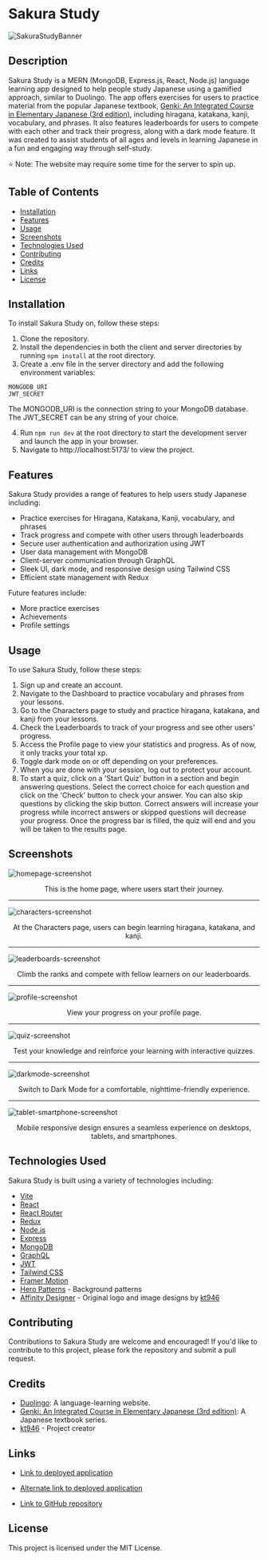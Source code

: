 # Sakura Study

![SakuraStudyBanner](https://user-images.githubusercontent.com/103476893/235792567-191bd114-efb2-422b-9f50-db69138e6582.jpg 'Sakura Study Logo')

## Description

Sakura Study is a MERN (MongoDB, Express.js, React, Node.js) language learning app designed to help people study Japanese using a gamified approach, similar to Duolingo. The app offers exercises for users to practice material from the popular Japanese textbook, [Genki: An Integrated Course in Elementary Japanese (3rd edition)](https://genki3.japantimes.co.jp/en/), including hiragana, katakana, kanji, vocabulary, and phrases. It also features leaderboards for users to compete with each other and track their progress, along with a dark mode feature. It was created to assist students of all ages and levels in learning Japanese in a fun and engaging way through self-study.

⭐ Note: The website may require some time for the server to spin up.

## Table of Contents

- [Installation](#installation)
- [Features](#features)
- [Usage](#usage)
- [Screenshots](#screenshots)
- [Technologies Used](#technologies-used)
- [Contributing](#contributing)
- [Credits](#credits)
- [Links](#links)
- [License](#license)

## Installation

To install Sakura Study on, follow these steps:

1. Clone the repository.
2. Install the dependencies in both the client and server directories by running `npm install` at the root directory.
3. Create a .env file in the server directory and add the following environment variables:

```
MONGODB_URI
JWT_SECRET
```

The MONGODB_URI is the connection string to your MongoDB database. The JWT_SECRET can be any string of your choice.

4. Run `npm run dev` at the root directory to start the development server and launch the app in your browser.
5. Navigate to http://localhost:5173/ to view the project.

## Features

Sakura Study provides a range of features to help users study Japanese including:

- Practice exercises for Hiragana, Katakana, Kanji, vocabulary, and phrases
- Track progress and compete with other users through leaderboards
- Secure user authentication and authorization using JWT
- User data management with MongoDB
- Client-server communication through GraphQL
- Sleek UI, dark mode, and responsive design using Tailwind CSS
- Efficient state management with Redux

Future features include:

- More practice exercises
- Achievements
- Profile settings

## Usage

To use Sakura Study, follow these steps:

1. Sign up and create an account.
2. Navigate to the Dashboard to practice vocabulary and phrases from your lessons.
3. Go to the Characters page to study and practice hiragana, katakana, and kanji from your lessons.
4. Check the Leaderboards to track of your progress and see other users' progress.
5. Access the Profile page to view your statistics and progress. As of now, it only tracks your total xp.
6. Toggle dark mode on or off depending on your preferences.
7. When you are done with your session, log out to protect your account.
8. To start a quiz, click on a 'Start Quiz' button in a section and begin answering questions. Select the correct choice for each question and click on the 'Check' button to check your answer. You can also skip questions by clicking the skip button. Correct answers will increase your progress while incorrect answers or skipped questions will decrease your progress. Once the progress bar is filled, the quiz will end and you will be taken to the results page.

## Screenshots

![homepage-screenshot](https://user-images.githubusercontent.com/103476893/236004214-8d6d83cd-2da8-4c5d-80de-b73d3ff52401.png 'Homepage Screenshot')
<p align="center">This is the home page, where users start their journey.</p>

---

![characters-screenshot](https://github.com/kt946/japanese-quiz-mern-app/assets/103476893/fff713f6-e232-4413-b671-f02e572ca646.png 'Characters Page Screenshot')
<p align="center">At the Characters page, users can begin learning hiragana, katakana, and kanji.</p>

---

![leaderboards-screenshot](https://user-images.githubusercontent.com/103476893/236004651-b7ec2888-c19f-4678-9f38-1124988bbe4b.png 'Leaderboards Page Screenshot')
<p align="center">Climb the ranks and compete with fellow learners on our leaderboards.</p>

---

![profile-screenshot](https://github.com/kt946/japanese-quiz-mern-app/assets/103476893/09066e35-20d6-47b7-b436-048c97be9f10.png 'Profile Page Screenshot')
<p align="center">View your progress on your profile page.</p>

---

![quiz-screenshot](https://github.com/kt946/japanese-quiz-mern-app/assets/103476893/fdc95ca2-9bb2-43a3-b09c-9f0150ccd070.png 'Quiz Screenshot')
<p align="center">Test your knowledge and reinforce your learning with interactive quizzes.</p>

---

![darkmode-screenshot](https://github.com/kt946/japanese-quiz-mern-app/assets/103476893/a42d8a31-9b12-48e2-8491-c7001f764cb1.png 'Dark Mode Screenshot')
<p align="center">Switch to Dark Mode for a comfortable, nighttime-friendly experience.</p>

---

![tablet-smartphone-screenshot](https://github.com/kt946/japanese-quiz-mern-app/assets/103476893/bcd98d15-1539-47cc-bb1b-351ddf209364.png 'Tablet and Smartphone Screenshot')
<p align="center">Mobile responsive design ensures a seamless experience on desktops, tablets, and smartphones.</p>

## Technologies Used

Sakura Study is built using a variety of technologies including:

- [Vite](https://vitejs.dev/)
- [React](https://react.dev/)
- [React Router](https://reactrouter.com/en/main)
- [Redux](https://redux.js.org/)
- [Node.js](https://nodejs.org/en)
- [Express](https://expressjs.com/)
- [MongoDB](https://www.mongodb.com/)
- [GraphQL](https://graphql.org/)
- [JWT](https://jwt.io/)
- [Tailwind CSS](https://tailwindcss.com/)
- [Framer Motion](https://www.framer.com/motion/)
- [Hero Patterns](https://heropatterns.com/) - Background patterns
- [Affinity Designer](https://affinity.serif.com/en-us/) -  Original logo and image designs by [kt946](https://github.com/kt946)

## Contributing

Contributions to Sakura Study are welcome and encouraged! If you'd like to contribute to this project, please fork the repository and submit a pull request.

## Credits

- [Duolingo](https://www.duolingo.com/): A language-learning website.
- [Genki: An Integrated Course in Elementary Japanese (3rd edition)](https://genki3.japantimes.co.jp/en/): A Japanese textbook series.
- [kt946](https://github.com/kt946) - Project creator

## Links

- [Link to deployed application](https://sakurastudy.herokuapp.com)

- [Alternate link to deployed application](https://sakurastudy.onrender.com/)

- [Link to GitHub repository](https://github.com/kt946/japanese-quiz-mern-app)

## License

This project is licensed under the MIT License.
